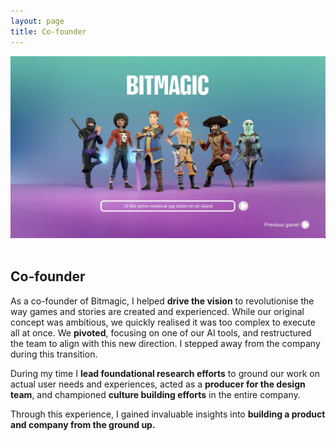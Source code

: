 ```yaml
---
layout: page
title: Co-founder
---
```


<center><img src="assets/img/portfolio/bitmagic-full.jpg" alt="Bitmagic key art" width=600 class="img-fluid"></center><br>

<div class="col-lg-12 text-center">
	<h2 class="section-heading text-uppercase"> Co-founder </h2>
</div>

As a co-founder of Bitmagic, I helped <b>drive the vision</b> to revolutionise the way games and stories are created and experienced. While our original concept was ambitious, we quickly realised it was too complex to execute all at once. We <b>pivoted</b>, focusing on one of our AI tools, and restructured the team to align with this new direction. I stepped away from the company during this transition.

During my time I <b>lead foundational research efforts</b> to ground our work on actual user needs and experiences, acted as a <b>producer for the design team</b>, and championed <b>culture building efforts</b> in the entire company.

Through this experience, I gained invaluable insights into <b>building a product and company from the ground up.</b>